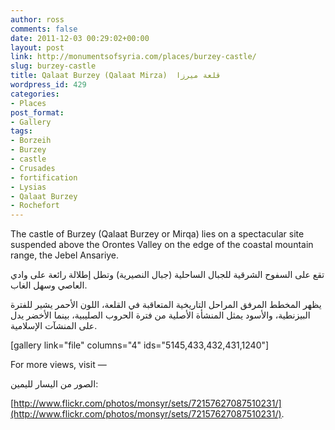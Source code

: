 ```yaml
---
author: ross
comments: false
date: 2011-12-03 00:29:02+00:00
layout: post
link: http://monumentsofsyria.com/places/burzey-castle/
slug: burzey-castle
title: Qalaat Burzey (Qalaat Mirza)  قلعة ميرزا
wordpress_id: 429
categories:
- Places
post_format:
- Gallery
tags:
- Borzeih
- Burzey
- castle
- Crusades
- fortification
- Lysias
- Qalaat Burzey
- Rochefort
---
```


The castle of Burzey (Qalaat Burzey or Mirqa) lies on a spectacular site suspended above the Orontes Valley on the edge of the coastal mountain range, the Jebel Ansariye.


تقع على السفوح الشرقية للجبال الساحلية (جبال النصيرية) وتطل إطلالة رائعة على وادي العاصي وسهل الغاب.




يظهر المخطط المرفق المراحل التاريخية المتعاقبة في القلعة، اللون الأحمر يشير للفترة البيزنطية، والأسود يمثل المنشأة الأصلية من فترة الحروب الصليبية، بينما الأخضر يدل على المنشآت الإسلامية.


[gallery link="file" columns="4" ids="5145,433,432,431,1240"]

For more views, visit —


الصور من اليسار لليمين:




[http://www.flickr.com/photos/monsyr/sets/72157627087510231/](http://www.flickr.com/photos/monsyr/sets/72157627087510231/).



